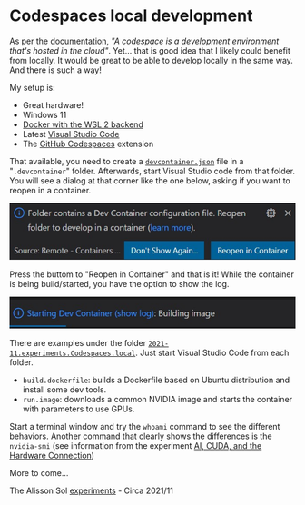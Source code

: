 # Codespaces local development

As per the [documentation](https://docs.github.com/en/codespaces/overview), <em>"A codespace is a development environment that's hosted in the cloud"</em>. Yet... that is good idea that I likely could benefit from locally. It would be great to be able to develop locally in the same way. And there is such a way!

My setup is:

- Great hardware!
- Windows 11
- [Docker with the WSL 2 backend](https://docs.docker.com/desktop/windows/wsl/)
- Latest [Visual Studio Code](https://code.visualstudio.com/Download)
- The [GitHub Codespaces](https://marketplace.visualstudio.com/items?itemName=GitHub.codespaces) extension

That available, you need to create a [`devcontainer.json`](https://code.visualstudio.com/docs/remote/devcontainerjson-reference) file in a "`.devcontainer`" folder. Afterwards, start Visual Studio code from that folder. You will see a dialog at that corner like the one below, asking if you want to reopen in a container.

![](2021-11.experiments.Codespaces.local/2021-11.vscode.reopen.in.container.jpg)

Press the buttom to "Reopen in Container" and that is it! While the container is being build/started, you have the option to show the log.

![](2021-11.experiments.Codespaces.local/2021-11.vscode.show.log.jpg)

There are examples under the folder [`2021-11.experiments.Codespaces.local`](./2021-11.experiments.Codespaces.local/). Just start Visual Studio Code from each folder.

- `build.dockerfile`: builds a Dockerfile based on Ubuntu distribution and install some dev tools.
- `run.image`: downloads a common NVIDIA image and starts the container with parameters to use GPUs.

Start a terminal window and try the `whoami` command to see the different behaviors. Another command that clearly shows the differences is the `nvidia-smi` (see information from the experiment [AI, CUDA, and the Hardware Connection](https://github.com/alissonsol/experiments/blob/main/2021/2021-11.experiments.CUDA.md))

More to come...

The Alisson Sol [experiments](https://github.com/alissonsol/experiments) - Circa 2021/11
